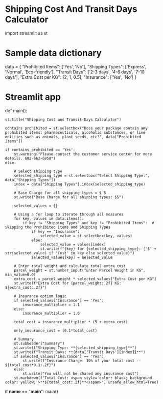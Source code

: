 # Shipping Cost And Transit Days Calculator
import streamlit as st

# Sample data dictionary
data = {
    "Prohibited Items": ['Yes', 'No'],
    "Shipping Types": ['Express', 'Normal', 'Eco-friendly'],
    "Transit Days": ['2-3 days', '4-6 days', '7-10 days'],
    "Extra Cost per KG": [2, 1, 0.5],
    "Insurance": ['Yes', 'No']
}

# Streamlit app
def main():
    
    st.title("Shipping Cost and Transit Days Calculator")

    contains_prohibited = st.selectbox("Does your package contain any prohibited items: pharmaceuticals, alcoholic substances, or live entities such as animals, plant seeds, etc?", data["Prohibited Items"])

    if contains_prohibited == 'Yes':
        st.warning("Please contact the customer service center for more details. 602-662-6950")
    else:

        # Select shipping type
        selected_shipping_type = st.selectbox("Select Shipping Type:", data["Shipping Types"])
        index = data["Shipping Types"].index(selected_shipping_type)

        # Base Charge for all shipping types = $ 5
        st.write("Base Charge for all shipping types: $5")

        selected_values = {}
    
        # Using a for loop to iterate through all measures
        for key, values in data.items():
            if key != "Shipping Types" and key != "Prohibited Items":  # Skipping the Prohibited Items and Shipping Types
                if key == "Insurance":
                    selected_value = st.selectbox(key, values)
                else:
                    selected_value = values[index]
                    st.write(f"{key} for {selected_shipping_type}: {'$' + str(selected_value) if 'Cost' in key else selected_value}")
                selected_values[key] = selected_value

        # Enter total weight and calculate total extra cost
        parcel_weight = st.number_input("Enter Parcel Weight in KG", min_value=0.0)
        extra_cost = parcel_weight * selected_values["Extra Cost per KG"]
        st.write(f"Extra Cost for {parcel_weight:.2f} KG: ${extra_cost:.2f}")

        # Insurance option logic
        if selected_values["Insurance"] == 'Yes':
            insurance_multiplier = 1.1
        else:
            insurance_multiplier = 1.0

        total_cost = insurance_multiplier * (5 + extra_cost)
    
        only_insurance_cost = (0.1*total_cost)
    
        # Summary
        st.subheader("Summary")
        st.write(f"Shipping Type: **{selected_shipping_type}**")
        st.write(f"Transit Days: **{data['Transit Days'][index]}**")
        if selected_values["Insurance"] == 'Yes':
            st.write(f"Insurance Charge: 10% of your total cost -- ${total_cost*0.1:.2f}")
        else:
            st.write("You will not be chared any insurance cost")
        st.markdown(f"Total Cost: <span style='color: black; background-color: yellow;'>**${total_cost:.2f}**</span>", unsafe_allow_html=True)

    
if __name__ == "__main__":
    main()
